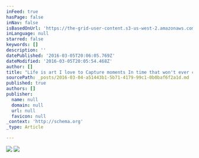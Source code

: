 ```yaml
---
inFeed: true
hasPage: false
inNav: false
isBasedOnUrl: 'https://the-grid-user-content.s3-us-west-2.amazonaws.com/5b74de8c-7cbd-4861-af7e-5b2c274f231d.png'
inLanguage: null
starred: false
keywords: []
description: ''
datePublished: '2016-03-05T20:06:05.769Z'
dateModified: '2016-03-05T20:05:54.468Z'
author: []
title: "Life is art I love to Capture moments In time that won't ever come back"
sourcePath: _posts/2016-03-04-a51443b1-5b71-4179-99c1-0b0baf6f2a1d.md
published: true
authors: []
publisher:
  name: null
  domain: null
  url: null
  favicon: null
_context: 'http://schema.org'
_type: Article

---
```

![](https://the-grid-user-content.s3-us-west-2.amazonaws.com/548c5073-5a83-4f14-90ba-e0a835b8e172.jpg)
![](https://s3-us-west-2.amazonaws.com/the-grid-img/p/f1dfd9d15e777e637da936b1c5d444ffb28d00df.png)